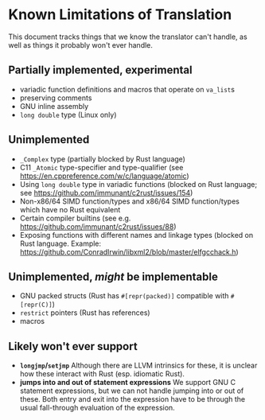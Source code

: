 # Known Limitations of Translation
This document tracks things that we know the translator can't handle, as well as things it probably won't ever handle.


## Partially implemented, experimental
  * variadic function definitions and macros that operate on `va_list`s
  * preserving comments
  * GNU inline assembly
  * `long double` type (Linux only)

## Unimplemented

  * `_Complex` type (partially blocked by Rust language)
  * C11 `_Atomic` type-specifier and type-qualifier (see https://en.cppreference.com/w/c/language/atomic)
  * Using `long double` type in variadic functions (blocked on Rust language; see https://github.com/immunant/c2rust/issues/154)
  * Non-x86/64 SIMD function/types and x86/64 SIMD function/types which have no Rust equivalent
  * Certain compiler builtins (see e.g. https://github.com/immunant/c2rust/issues/88)
  * Exposing functions with different names and linkage types (blocked on Rust language. Example:  https://github.com/ConradIrwin/libxml2/blob/master/elfgcchack.h)
  
## Unimplemented, _might_ be implementable

  * GNU packed structs (Rust has `#[repr(packed)]` compatible with `#[repr(C)]`)
  * `restrict` pointers (Rust has references)
  * macros

## Likely won't ever support

  * __`longjmp`/`setjmp`__ Although there are LLVM intrinsics for these, it is unclear how these interact with Rust (esp. idiomatic Rust).
  * __jumps into and out of statement expressions__ We support GNU C statement expressions, but we can not handle jumping into or out of these. Both entry and exit into the expression have to be through the usual fall-through evaluation of the expression.
